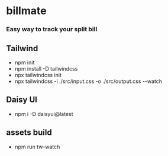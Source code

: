 # billmate

### Easy way to track your split bill

## Tailwind
- npm init
- npm install -D tailwindcss
- npx tailwindcss init
- npx tailwindcss -i ./src/input.css -o ./src/output.css --watch

## Daisy UI
- npm i -D daisyui@latest

## assets build
- npm run tw-watch
